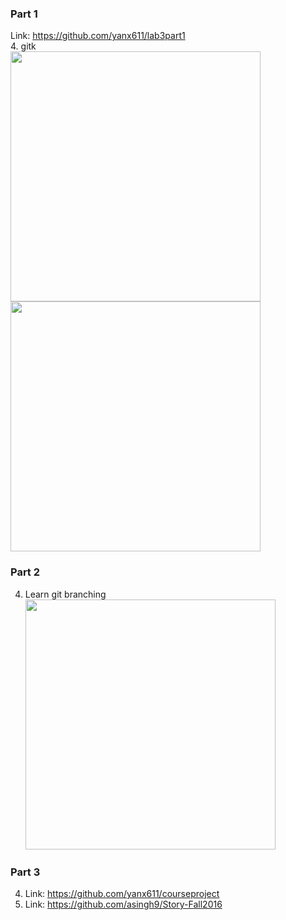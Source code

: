### Part 1 <br />
Link: https://github.com/yanx611/lab3part1 <br />
4. gitk <br />
<img src="https://github.com/yanx611/Intro-to-Open-Source/blob/master/Pictures/lab3/Screen%20Shot%202016-09-19%20at%203.19.54%20PM.png" width="400px" />
<img src="https://github.com/yanx611/Intro-to-Open-Source/blob/master/Pictures/lab3/Screen%20Shot%202016-09-19%20at%203.20.25%20PM.png" width="400px" />

### Part 2 <br />
4. Learn git branching <br />
<img src="https://github.com/yanx611/Intro-to-Open-Source/blob/master/Pictures/lab3/Screen%20Shot%202016-09-21%20at%2011.24.30%20AM.png" width='400px' /> <br />

### Part 3 <br />
4. Link: https://github.com/yanx611/courseproject <br />
5. Link: https://github.com/asingh9/Story-Fall2016
